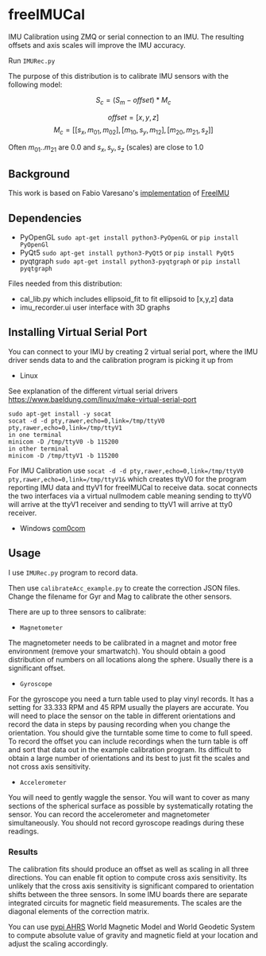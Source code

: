 # freeIMUCal
IMU Calibration using ZMQ or serial connection to an IMU. The resulting offsets and axis scales will improve the IMU accuracy.

Run ```IMURec.py```

The purpose of this distribution is to calibrate IMU sensors with the following model:

$$ S_c = (S_m - offset) * M_c $$

$$offset = [x,y,z]$$
$$M_c = [[s_x,m_{01}, m_{02}],[m_{10}, s_y, m_{12}],[m_{20},m_{21},s_z]] $$

Often $m_{01}..m_{21}$ are $0.0$ and $s_x,s_y,s_z$ (scales) are close to $1.0$

## Background
This work is based on Fabio Varesano's [implementation](https://www.researchgate.net/publication/258817923_FreeIMU_An_Open_Hardware_Framework_for_Orientation_and_Motion_Sensing) of [FreeIMU](https://github.com/Fabio-Varesano-Association/freeimu)

## Dependencies
- PyOpenGL `sudo apt-get install python3-PyOpenGL` or `pip install PyOpenGl`
- PyQt5 `sudo apt-get install python3-PyQt5`  or `pip install PyQt5`
- pyqtgraph `sudo apt-get install python3-pyqtgraph`  or `pip install pyqtgraph`

Files needed from this distribution:
- cal_lib.py which includes ellipsoid_fit to fit ellipsoid to [x,y,z] data
- imu_recorder.ui user interface with 3D graphs

## Installing Virtual Serial Port
You can connect to your IMU by creating 2 virtual serial port, where the IMU driver sends data to and the calibration program is picking it up from

- Linux

See explanation of the different virtual serial drivers https://www.baeldung.com/linux/make-virtual-serial-port

```
sudo apt-get install -y socat
socat -d -d pty,rawer,echo=0,link=/tmp/ttyV0 pty,rawer,echo=0,link=/tmp/ttyV1
in one terminal
minicom -D /tmp/ttyV0 -b 115200
in other terminal
minicom -D /tmp/ttyV1 -b 115200
```

For IMU Calibration use `socat -d -d pty,rawer,echo=0,link=/tmp/ttyV0 pty,rawer,echo=0,link=/tmp/ttyV1&` which creates ttyV0 for the program reporting IMU data and ttyV1 for freeIMUCal to receive data. socat connects the two interfaces via a virtual nullmodem cable meaning sending to ttyV0 will arrive at the ttyV1 receiver and sending to ttyV1 will arrive at tty0 receiver.

- Windows
[com0com](https://sourceforge.net/projects/com0com/)

## Usage
I use ```IMURec.py``` program to record data.

Then use ```calibrateAcc_example.py``` to create the correction JSON files. Change the filename for Gyr and Mag to calibrate the other sensors.

There are up to three sensors to calibrate:
- `Magnetometer`

The magnetometer needs to be calibrated in a magnet and motor free environment (remove your smartwatch). You should obtain a good distribution of numbers on all locations along the sphere. Usually there is a significant offset.

- `Gyroscope`

For the gyroscope you need a turn table used to play vinyl records. It has a setting for 33.333 RPM and 45 RPM usually the players are accurate. You will need to place the sensor on the table in different orientations and record the data in steps by pausing recording when you change the orientation. You should give the turntable some time to come to full speed. To record the offset you can include recordings when the turn table is off and sort that data out in the example calibration program. Its difficult to obtain a large number of orientations and its best to just fit the scales and not cross axis sensitivity.

- `Accelerometer`

You will need to gently waggle the sensor. You will want to cover as many sections of the spherical surface as possible by systematically rotating the sensor. You can record the accelerometer and magnetometer simultaneously. You should not record gyroscope readings during these readings.

### Results
The calibration fits should produce an offset as well as scaling in all three directions. You can enable fit option to compute cross axis sensitivity. Its unlikely that the cross axis sensitivity is significant compared to orientation shifts between the three sensors. In some IMU boards there are separate integrated circuits for magnetic field measurements. The scales are the diagonal elements of the correction matrix.

You can use [pypi AHRS](https://pypi.org/project/AHRS/) World Magnetic Model and World Geodetic System to compute absolute value of gravity and magnetic field at your location and adjust the scaling accordingly.